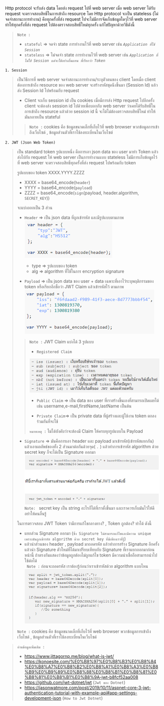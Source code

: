 Http protocol จะรับส่ง data โดยส่ง request ไปที่ web server เมื่อ web server ได้รับ request จะตรวจสอบสิทธิ์ในการเข้าถึง resource โดย Http protocol จะเป็น stateless (ไม่จดจำสถานะการทำงาน) คือทุกครั้งที่ส่ง request ไปจะไม่มีการจัดเก็บข้อมูลใดๆไว้ที่ web server ทำให้ทุกครั้งที่ส่ง request ไปต้องตรวจสอบสิทธิ์ใหม่ทุกครั้ง แก้ไขปัญหาด้วยวิธีดังนี้

> `Note :` 
> - `stateful` => จดจำ state การทำงานไว้ที่ web server เช่น _`Application ที่ใช้ Session`_
> - `stateless` => ไม่จดจำ state การทำงานไว้ที่ web server เช่น _`Application ที่ไม่ใช้ Session แต่จะใช้อย่างอื่นแทน ที่เรียกว่า Token`_

`1. Session`
> เป็นวิธีการที่ web server จดจำสถานะการทำงาน/ระบุตัวตนของ client โดยเมื่อ client ต้องการเข้าถึง resource ของ web server จะสร้างรหัสชุดนึงขึ้นมา (Session Id) แล้วส่ง Session Id ไปพร้อมกับ request 
> - Client จะเก็บ session id เป็น cookies เมื่อมีการส่ง Http request ไปอีกครั้ง client จะต้องส่ง session id ไปด้วยเพื่อบอกกับ web server ว่าเคยได้รับสิทธิ์ในการเข้าถึง resource แล้วด้วย session id นี้ จะได้ไม่ต้องตรวจสอบสิทธิ์ใหม่ ทำให้มันกลายเป็น stateful
>> `Note :` cookies คือ ข้อมูลขนาดเล็กที่เก็บไว้ที่ web browser พวกข้อมูลการเข้าถึงเว็บไซต์ , ข้อมูลส่วนตัวที่เราใช้ลงทะเบี่ยนในเว็บไซต์

`2. JWT (Json Web Token)`
> เป็น standard token รูปแบบหนึ่ง คือการเอา json data ของ user มาทำ Token แล้วส่งไปกับ request ให้ web server เป็นการทำงานแบบ stateless ไม่มีการเก็บข้อมูลไว้ที่ web server จะตรวจสอบสิทธิ์ทุกครั้งที่ส่ง request ไปพร้อมกับ token
>
> รูปแบบของ token XXXX.YYYY.ZZZZ
> - XXXX = base64_encode(`header`)
> - YYYY = base64_encode(`payload`)
> - ZZZZ = base64_encode(`sign`(payload, header.algorithm, `SECRET_KEY`)) 
>
> จะแบ่งออกเป็น 3 ส่วน
> - `Header` => เป็น json data ที่ถูกเข้ารหัส และมีรูปแบบตามภาพ \
> ![jwt1](picture/jwt1.png)
>   - type => รูปแบบของ token
>   - alg => algorithm ที่ใช้ในการ encryption signature
>
> - `Payload` => เป็น json data ของ user + data เฉพาะที่เอาไว้ระบุพฤติกรรมของ token หรือเรียกอีกชื่อว่า  JWT Claim  แล้วเข้ารหัสไว้ ตามภาพ
> ![jwt2](picture/jwt2.png)
>
>> `Note :` JWT Claim แบ่งได้ 3 รูปแบบ
>>   - `Registered Claim` 
>>
>> ![jwt3](picture/jwt3.png)
>> 
>>   - `Public Claim` => เป็น data ของ user ที่เราสร้างขึ้นเองที่สามารถเปิดเผยได้ เช่น username,e-mail,firstName,lastName เป็นต้น
>>
>>   - `Private Claim`=> เป็น private data  ที่ผู้สร้างและผู้ใช้งาน token ตกลงร่วมกันที่จะใช้
>> 
>> `หมายเหตุ :` ไม่ได้บังคับว่าจะต้องมี Claim ให้ครบทุกรูปแบบใน Payload
>
> - `Signature` => มันคือการเอา header และ payload มาเข้ารหัส(เข้ารหัสแยกกัน) แล้วเอาผลลัพธ์ของทั้ง 2 ส่วนมาต่อกันด้วยจุด( `.` ) แล้วทำการเข้ารหัส algorithm ด้วย secret key ก็จะได้เป็น Signature ออกมา
> ![jwt4](picture/jwt4.png)
> `Note: ` secret key เป็น string อะไรก็ได้ที่เราตั้งขึ้นมา และเราควรเก็บมันไว้ให้ดีอย่าให้คนอื่นรู้
>
> ในการตรวจสอบ JWT Token ว่ามีการแก้ไขกลางทาง? , Token ถูกต้อง? ทำได้ ดังนี้
> - แยกส่วน Signature ออกมา (`ซึ่ง Signature ไม่สามารถแก้ไขและมีความ unique เพราะมันถูกเข้ารหัส algorithm ด้วย secret key ที่มีเพียงเราที่รู้`)
> - แล้วนำส่วนของ header , payload มาถอดรหัส แล้วทำการสร้าง Signature อีกครั้ง แล้วนำ Signature ตัวใหม่ที่ได้มาเปรียบเทียบกับ Signature ที่เราแยกออกมาก่อนหน้านี้ ถ้าตรงกันแสดงว่าข้อมูลถูกต้องไม่ถูกแก้ไข token มีความน่าเชื่อถือสามารถนำไปใช้ต่อได้ \
>` Note :` ก่อนจะถอดรหัส เราต้องรู้ก่อนว่าเราเข้ารหัสด้วย algorithm แบบไหน
> ![jwt5](picture/jwt5.png)
> 
> `Note :` cookies คือ ข้อมูลขนาดเล็กที่เก็บไว้ที่ web browser พวกข้อมูลการเข้าถึงเว็บไซต์ , ข้อมูลส่วนตัวที่เราใช้ลงทะเบี่ยนในเว็บไซต์

> `อ่านข้อมูลเพิ่มเติม : ` 
> - https://www.jittagornp.me/blog/what-is-jwt/
> - https://konoesite.com/%E0%B8%97%E0%B8%B3%E0%B8%84%E0%B8%A7%E0%B8%B2%E0%B8%A1%E0%B8%A3%E0%B8%B9%E0%B9%89%E0%B8%88%E0%B8%B1%E0%B8%81%E0%B8%81%E0%B8%B1%E0%B8%9A-jwt-b8fcf52aa008
> - https://github.com/jwt-dotnet/jwt (`Jwt ของ Dotnet`)
> - https://jasonwatmore.com/post/2019/10/11/aspnet-core-3-jwt-authentication-tutorial-with-example-api#app-settings-development-json (`How to Jwt Dotnet`)